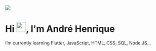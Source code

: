 
<img src="![personal badge2](https://user-images.githubusercontent.com/71542547/163660114-28fbb448-a9ba-44a7-85db-a830ec5462c6.png)"/>




<h1 align="left">Hi <img src="https://raw.githubusercontent.com/kaueMarques/kaueMarques/master/hi.gif" width="30px">, I'm André Henrique</h1>



I’m currently learning Flutter, JavaScript, HTML, CSS, SQL, Node.JS...
